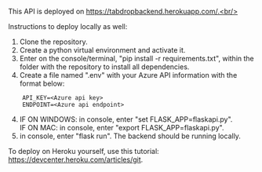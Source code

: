This API is deployed on https://tabdropbackend.herokuapp.com/.<br/>

Instructions to deploy locally as well:

1. Clone the repository.
2. Create a python virtual environment and activate it.
3. Enter on the console/terminal, "pip install -r requirements.txt", within the folder with the repository to install all dependencies.
4. Create a file named ".env" with your Azure API information with the format below:
```
    API_KEY=<Azure api key>
    ENDPOINT=<Azure api endpoint>
```
4. IF ON WINDOWS: in console, enter "set FLASK_APP=flaskapi.py".<br/>
IF ON MAC: in console, enter "export FLASK_APP=flaskapi.py".
5. in console, enter "flask run". The backend should be running locally.<br/>

To deploy on Heroku yourself, use this tutorial: https://devcenter.heroku.com/articles/git.
